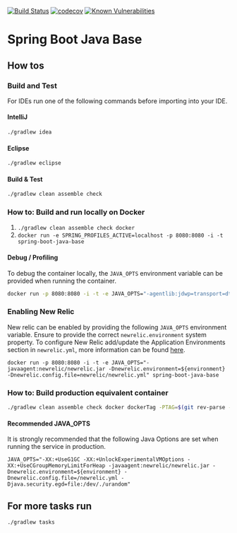 [![Build Status](https://travis-ci.com/bnc-projects/spring-boot-java-base.svg?branch=master)](https://travis-ci.com/bnc-projects/spring-boot-java-base)
[![codecov](https://codecov.io/gh/bnc-projects/spring-boot-java-base/branch/master/graph/badge.svg)](https://codecov.io/gh/bnc-projects/spring-boot-java-base)
[![Known Vulnerabilities](https://snyk.io/test/github/bnc-projects/spring-boot-java-base/badge.svg)](https://snyk.io/test/github/bnc-projects/spring-boot-java-base)
# Spring Boot Java Base

## How tos

### Build and Test
For IDEs run one of the following commands before importing into your IDE.

#### IntelliJ
```bash
./gradlew idea
```

#### Eclipse
```bash
./gradlew eclipse
```

#### Build & Test
```bash
./gradlew clean assemble check
```

### How to: Build and run locally on Docker
1. `./gradlew clean assemble check docker`
2. `docker run -e SPRING_PROFILES_ACTIVE=localhost -p 8080:8080 -i -t spring-boot-java-base`

#### Debug / Profiling
To debug the container locally, the `JAVA_OPTS` environment variable can be provided when running the container.
```bash
docker run -p 8080:8080 -i -t -e JAVA_OPTS="-agentlib:jdwp=transport=dt_socket,server=y,suspend=n,address=5005" spring-boot-java-base
```

### Enabling New Relic
New relic can be enabled by providing the following `JAVA_OPTS` environment variable. Ensure to provide the correct `newrelic.environment` system property. To configure New Relic add/update the Application Environments section in `newrelic.yml`, more information can be found [here](https://docs.newrelic.com/docs/agents/java-agent/configuration/java-agent-configuration-config-file). 
```base
docker run -p 8080:8080 -i -t -e JAVA_OPTS="-javaagent:newrelic/newrelic.jar -Dnewrelic.environment=${environment} -Dnewrelic.config.file=newrelic/newrelic.yml" spring-boot-java-base
```

### How to: Build production equivalent container
```bash
./gradlew clean assemble check docker dockerTag -PTAG=$(git rev-parse --verify HEAD --short) -PREPOSITORY_URI=${DOCKER_REPO}${IMAGE_NAME}
```

#### Recommended JAVA_OPTS
It is strongly recommended that the following Java Options are set when running the service in production.
```base
JAVA_OPTS="-XX:+UseG1GC -XX:+UnlockExperimentalVMOptions -XX:+UseCGroupMemoryLimitForHeap -javaagent:newrelic/newrelic.jar -Dnewrelic.environment=${environment} -Dnewrelic.config.file=/newrelic.yml -Djava.security.egd=file:/dev/./urandom"
```

## For more tasks run
```bash
./gradlew tasks
```
